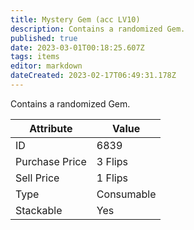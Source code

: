 ```yaml
---
title: Mystery Gem (acc LV10)
description: Contains a randomized Gem.
published: true
date: 2023-03-01T00:18:25.607Z
tags: items
editor: markdown
dateCreated: 2023-02-17T06:49:31.178Z
---
```


Contains a randomized Gem.

|Attribute|Value|
|-|-|
|ID|6839|
|Purchase Price|3 Flips|
|Sell Price|1 Flips|
|Type|Consumable|
|Stackable|Yes|

